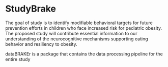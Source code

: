 # StudyBrake
The goal of study is to identify modifiable behavioral targets for future prevention efforts in children who face increased risk for pediatric obesity. The proposed study will contribute essential information to our understanding of the neurocognitive mechanisms supporting eating behavior and resiliency to obesity.

dataBRAKEr is a package that contains the data processing pipeline for the entire study

